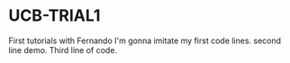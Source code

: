# UCB-TRIAL1
First tutorials with Fernando
I'm gonna imitate my first code lines.
 second line demo.
 Third line of code.
 
